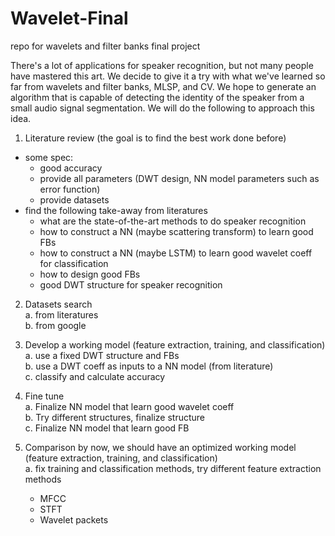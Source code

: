 # Wavelet-Final
repo for wavelets and filter banks final project

There's a lot of applications for speaker recognition, but not many people have mastered this art. We decide to give it a try with what we've learned so far from wavelets and filter banks, MLSP, and CV. We hope to generate an algorithm that is capable of detecting the identity of the speaker from a small audio signal segmentation. We will do the following to approach this idea.  

1. Literature review (the goal is to find the best work done before)  
  * some spec:  
    - good accuracy
    - provide all parameters (DWT design, NN model parameters such as error function)
    - provide datasets
  * find the following take-away from literatures  
    - what are the state-of-the-art methods to do speaker recognition
    - how to construct a NN (maybe scattering transform) to learn good FBs
    - how to construct a NN (maybe LSTM) to learn good wavelet coeff for classification
    - how to design good FBs
    - good DWT structure for speaker recognition

2. Datasets search  
  a. from literatures  
  b. from google  
  
3. Develop a working model (feature extraction, training, and classification)  
  a. use a fixed DWT structure and FBs  
  b. use a DWT coeff as inputs to a NN model (from literature)  
  c. classify and calculate accuracy  
  
4. Fine tune  
  a. Finalize NN model that learn good wavelet coeff  
  b. Try different structures, finalize structure  
  c. Finalize NN model that learn good FB  

5. Comparison
  by now, we should have an optimized working model (feature extraction, training, and classification)  
  a. fix training and classification methods, try different feature extraction methods  
    - MFCC
    - STFT
    - Wavelet packets
  
